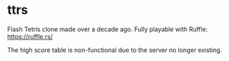 # ttrs
Flash Tetris clone made over a decade ago.
Fully playable with Ruffle: https://ruffle.rs/

The high score table is non-functional due to the server no longer existing.
